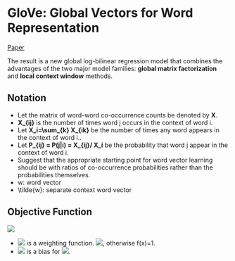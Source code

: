 # GloVe: Global Vectors for Word Representation

[Paper](https://nlp.stanford.edu/pubs/glove.pdf)

The result is a new global log-bilinear regression model that combines the advantages of the two major model families: **global matrix factorization** and **local context window** methods.

## Notation
* Let the matrix of word-word co-occurrence counts be denoted by **X**. 
* **X_{ij}** is the number of times word j occurs in the context of word i. 
* Let **X_i=\sum_{k} X_{ik}** be the number of times any word appears in the context of word i..
* Let **P_{ij} = P(j|i) = X_{ij}/ X_i** be the probability that word j appear in the context of word i.
* Suggest that the appropriate starting point for word vector learning should be with ratios of co-occurrence probabilities rather than the probabilities themselves.
* w: word vector
* \tilde{w}: separate context word vector

## Objective Function
<img src="http://latex.codecogs.com/gif.latex?J=\sum_{i,j=1}^V f(X_{ij}) (w_i^T\tilde{w}_j + b_i+\tilde{b}_j - \log{X_{ij}})^2" border="0"/>

* <img src="http://latex.codecogs.com/gif.latex?f(X)" border="0"/> is a weighting function. <img src="http://latex.codecogs.com/gif.latex?f(x) = (x/x_{max})^{\alpha} \quad \text{if} \quad x< x_{max}" border="0"/>, otherwise f(x)=1.
* <img src="http://latex.codecogs.com/gif.latex? b_i" border="0"/> is a bias for <img src="http://latex.codecogs.com/gif.latex? w_i" border="0"/>.

